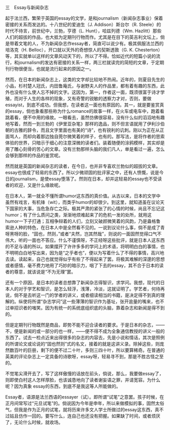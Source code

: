 三　Essay与新闻杂志

  

起于法兰西，繁荣于英国的essay的文学，是和journalism（新闻杂志事业）保着密接的关系而发达的。十八世纪的爱迪生（J. Addison）斯台尔（R. Steele）的时代不待言，前世纪中，兰勃，亨德（L. Hunt），哈兹列德（Wm. Hazlitt）那些人们的超拔的作品，也大抵为定期刊行物而作。尤其是在目下的英吉利文坛上，倘是带着文笔的人，不为新闻杂志作essay者，简直可以说少有。极其佩服法兰西的培洛克（H. Belloc），开口就以天外的奇想惊人的契斯透敦（G. K. Chesterton）等，其实就单以这样的文章风动天下的，所以了不得。恰如近代的短篇小说的流行，和journalism的发达有密接的关系一样，两三栏就读完的简短的文章，于定期刊行物很便当，也就是流行起来的原因之一。

然而，在日本的新闻杂志上，这类的文字却比较地不热闹。近年的，则夏目先生的小品，杉村楚人冠氏，内田鲁庵氏，与谢野夫人的作品里，都有着有趣的东西，此外也没有什么使人忘不掉的文字。这因为，第一，作者这一面，既须很富于诗才学殖，而对于人生的各样的现象，又有奇警的锐敏的透察力才对，否则，要做essayist，到底不成功。但我想，在读者这一面也有原因的。其一，就是要鉴赏真的essay，倘也象看那些称为什么romance的故事一样，在火车或电车中，跑着看跳着看，便不中用的缘故。一眼看去，虽然仿佛很容易，没有什么似的滔滔地有趣地写着，然而一到兰勃的《伊里亚杂笔》那样的逸品，则不但言语就用了伊利沙伯朝的古雅的辞令，而且文字里面也有美的“诗”，也有锐利的讥刺。刚以为正在从正面骂人，而却向着那边独自莞尔微笑着的样子，也有的。那写法，是将作者的思索体验的世界，只暗示于细心的注意深微的读者们。装着随便的涂鸦模样，其实却是用了雕心刻骨的苦心的文章。没有兰勃那样头脑的我们凡人，单是看过一遍，怎么会够到那样的作品的鉴赏呢。

然而就是英国的新闻杂志的读者，在今日，也并非专喜欢兰勃似的超拔的文章。essay也很成了轻易的东西了。所以少微顽固的批评家之中，还有人愤慨，说是今日的journalism，是使essay堕落了。然则在日本，却并这轻易的essay也不受读者的欢迎，又是什么缘故呢。

在日本人，第一就全不懂所谓humor这东西的真价值。从古以来，日本的文学中虽然有戏言，有机锋（wit），而类乎humor的却很少。到这里，就知道虽在议论天下国家的大事，当危急存亡之际。极其严肃的紧张了的心情的时候，尚且不忘记这humor；有了什么质问之类，渐渐地烦难起来了的危机一发的处所，就用这humor一下子打通；互相争辩着的人们，立刻又破颜微笑着的风韵，乃是盎格鲁索逊人种的特色，在日本人中是全然看不见的。一说到议论什么事，倘不是成了青呀黑呀的脸，“固也，然则，”或者“夫然，岂其然哉”，则说的一面固然觉得口气不伟大，听的一面也不答应。什么不谨慎呀，不正经呀这些批评，就是日本人这东西的不足与语的所以。如果摆开了许许多多的学问上的术语，将明明白白的事情，也不明明白白地写出来，因为是“之乎者也”，便以为写着什么了不得的事情，高兴地去读。读起来，自己也就觉得似乎有些了不得起来了罢。将极其难解的深邃的思想或者感情，毫不费力地用了巧妙的暗示力，咽了下去的essay，其不合于日本的读者的尊意，就该说是“不为无理”罢。

还有一个原因，是日本的读者总想靠了新闻杂志得智识，求学问。我想，现代的日本人的对于学艺和智识，是怎么轻浮，浅薄，冷淡，这就证明了。学艺者，何待再说，倘不是去听这一门的学者的讲义，或者细读相当的书籍，是决定得不到真的理解的。纵使将所谓“杂志学问”这一些薄薄的智识作为基址，张开逾量的嘴来，也不过单招识者的嗤笑。因为有统一的系统底组织底的头脑，靠着杂志和新闻是得不到的。

但是定期刊行物既然是商品，即势不能不迎合读者的要求。于是日本的杂志，——不，便是新闻的或一部分的也一样，——便不得不成为全象通信教授的讲义一般的东西了。试去一检点近来出得很多的杂志的内容去，先是小说和情话，其次是照例的所谓论文或论说的“固也然则”式的名文，接着的就是这讲义录。除掉这些，则庞然数百叶的巨册，剩下的便不过二十叶，多则三四十叶，所以要算稀奇。在普通的英美的评论杂志上一定具备的诗歌呀，essay呀，轻易寻不到，那是不胜古怪之至的。

不觉笔尖滑开去了，写了这样傲慢的话放在前头，倘说，那么，我要做essay了，则即使白村这人怎样厚脸，也该诚恳地向了读者谢妄语之罪，并请宽容。为什么呢？因为真象 essay的东西，到底不是我这等人所能做的。

Essay者，语源是法兰西语的essayer（试）。即所谓“试笔”之意罢。孩子时候，在正月间常写过“元旦试笔”的。倘说因为今年是申年，所以来做模拟的事，固然太俗气，但我是作为正月的试笔，就将历来许多文人学士所做过的essay这东西，真不过姑且仿作一回的。要写什么，连自己也还没有把握。如果缺了时间，或者烦厌了，无论什么时候，就收场。